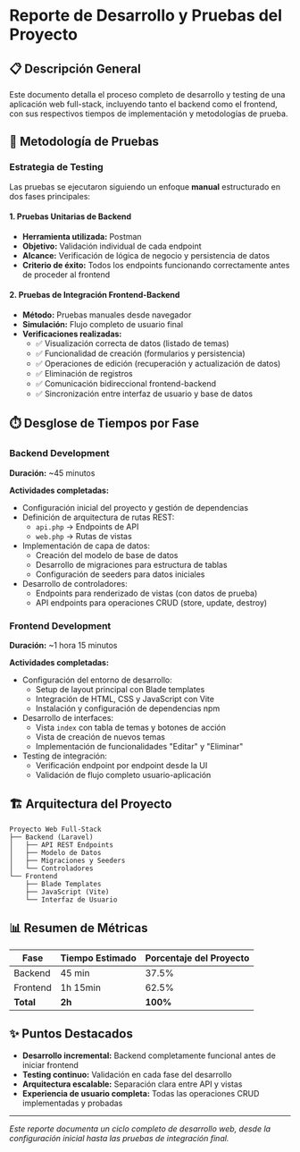 # Reporte de Desarrollo y Pruebas del Proyecto

## 📋 Descripción General

Este documento detalla el proceso completo de desarrollo y testing de una aplicación web full-stack, incluyendo tanto el backend como el frontend, con sus respectivos tiempos de implementación y metodologías de prueba.

## 🧪 Metodología de Pruebas

### Estrategia de Testing

Las pruebas se ejecutaron siguiendo un enfoque **manual** estructurado en dos fases principales:

#### 1. Pruebas Unitarias de Backend
- **Herramienta utilizada:** Postman
- **Objetivo:** Validación individual de cada endpoint
- **Alcance:** Verificación de lógica de negocio y persistencia de datos
- **Criterio de éxito:** Todos los endpoints funcionando correctamente antes de proceder al frontend

#### 2. Pruebas de Integración Frontend-Backend
- **Método:** Pruebas manuales desde navegador
- **Simulación:** Flujo completo de usuario final
- **Verificaciones realizadas:**
  - ✅ Visualización correcta de datos (listado de temas)
  - ✅ Funcionalidad de creación (formularios y persistencia)
  - ✅ Operaciones de edición (recuperación y actualización de datos)
  - ✅ Eliminación de registros
  - ✅ Comunicación bidireccional frontend-backend
  - ✅ Sincronización entre interfaz de usuario y base de datos

## ⏱️ Desglose de Tiempos por Fase

### Backend Development
**Duración:** ~45 minutos

**Actividades completadas:**
- Configuración inicial del proyecto y gestión de dependencias
- Definición de arquitectura de rutas REST:
  - `api.php` → Endpoints de API
  - `web.php` → Rutas de vistas
- Implementación de capa de datos:
  - Creación del modelo de base de datos
  - Desarrollo de migraciones para estructura de tablas
  - Configuración de seeders para datos iniciales
- Desarrollo de controladores:
  - Endpoints para renderizado de vistas (con datos de prueba)
  - API endpoints para operaciones CRUD (store, update, destroy)

### Frontend Development
**Duración:** ~1 hora 15 minutos

**Actividades completadas:**
- Configuración del entorno de desarrollo:
  - Setup de layout principal con Blade templates
  - Integración de HTML, CSS y JavaScript con Vite
  - Instalación y configuración de dependencias npm
- Desarrollo de interfaces:
  - Vista `index` con tabla de temas y botones de acción
  - Vista de creación de nuevos temas
  - Implementación de funcionalidades "Editar" y "Eliminar"
- Testing de integración:
  - Verificación endpoint por endpoint desde la UI
  - Validación de flujo completo usuario-aplicación

## 🏗️ Arquitectura del Proyecto

```
Proyecto Web Full-Stack
├── Backend (Laravel)
│   ├── API REST Endpoints
│   ├── Modelo de Datos
│   ├── Migraciones y Seeders
│   └── Controladores
└── Frontend
    ├── Blade Templates
    ├── JavaScript (Vite)
    └── Interfaz de Usuario
```

## 📊 Resumen de Métricas

| Fase | Tiempo Estimado | Porcentaje del Proyecto |
|------|----------------|------------------------|
| Backend | 45 min | 37.5% |
| Frontend | 1h 15min | 62.5% |
| **Total** | **2h** | **100%** |

## ✨ Puntos Destacados

- **Desarrollo incremental:** Backend completamente funcional antes de iniciar frontend
- **Testing continuo:** Validación en cada fase del desarrollo
- **Arquitectura escalable:** Separación clara entre API y vistas
- **Experiencia de usuario completa:** Todas las operaciones CRUD implementadas y probadas

---

*Este reporte documenta un ciclo completo de desarrollo web, desde la configuración inicial hasta las pruebas de integración final.*
